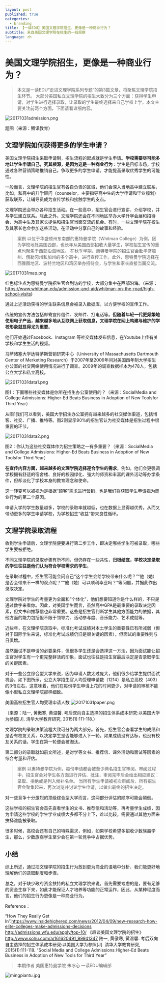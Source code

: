 ```yaml
---
layout: post
published: true
categories:
  - branding
title: 【一读EDU】美国文理学院招生，更像是一种商业行为？
subtitle: 来自美国文理学院在校生的一线观察
language: zh
---
```

# 美国文理学院招生，更像是一种商业行为？

>本文是一读EDU“走进文理学院系列专题”的第3篇文章，将聚焦文理学院招生环节。
大部分美国私立文理学院的招生大致分为三个方面：获得学生申请，对学生进行选择录取，让录取的学生最终选择来自己学校上学。本文主要关注前两个方面，下面请看详细内容。

![20171031admission.png]({{site.baseurl}}/image/20171031admission.png)

题图（来源：腾讯教育）

## 文理学院如何获得更多的学生申请？
 
美国文理学院招生采取申请制，招生流程的起点就是学生申请。**学校需要尽可能多地让学生申请自己，究其根源，是因为这是一种商业行为**：学生是目标市场，学校通过各种营销策略推销自己，争取更多的学生申请，才能提高录取优秀学生的可能性。
 
一般而言，文理学院的招生官有各自负责的区域，他们会深入当地高中建立联系，比如，和高中的升学顾问（counselor，主要指导高中生的大学申请和毕业规划）获取联系，让辅导员成为宣传学校和接触学生的支点。
 
文理学院还会举办各种招生活动。在一些高中，招生官会进行宣讲，介绍学校，并与学生建立联系。除此之外，文理学院还会在不同地区举办大学升学会展和招待会，为高中生及其家长提供和招生官当面交流的机会。有时，一些文理学院在校生及其家长也会参加这些活动，在活动中分享自己的故事和经验。

>案例
以位于华盛顿州东南部的惠特曼学院（Whitman College）为例，因为学校地处美国西部，也长年从美国西部招收大量学生，学校招生宣传的重点也聚焦于西部沿海地区。
在秋季学期，惠特曼学院的招生官会赴华盛顿州、俄勒冈州和加州的多个高中，进行宣传工作。此外，惠特曼学院选择在西雅图地区、波特兰地区和湾区举办招待会，与学生和家长直接当面交流。
 
![20171031map.png]({{site.baseurl}}/image/20171031map.png)

红色标注点为惠特曼学院招生官会到访的学校，大部分集中在西部沿海。（来源：https://www.whitman.edu/admission-and-aid/whitman-on-the-road/high-school-visits)

通过上述活动获得的学生联系信息会被录入数据库，以方便学校的宣传工作。
 
传统的宣传方法包括邮寄宣传信件、发邮件、打电话等。**但随着年轻一代更频繁地使用电子产品，越来越多地从互联网上获取信息，文理学院在网上构建与维护的学校形象就显得尤为重要**。
 
他们开始通过Facebook、Instagram 等社交媒体发布信息，在Youtube上传有关学校和学生生活的视频。

马萨诸塞大学达特茅斯营销研究中心（University of Massachusetts Dartmouth Center of Merketing Research）于2007年至2009年间对美国四年制大学招生办公室的社交网络使用情况进行了调查。2009年的调查数据样本为478人，包括公立大学和私立高校。

![20171031data1.png]({{site.baseurl}}/image/20171031data1.png)

图1：下面哪些社交媒体是你所在招生办公室使用的？（来源：SocialMedia and College Admissions: Higher-Ed Beats Business in Adoption of New Toolsfor Third Year）

从图1我们可以看到，美国大学招生办公室拥有越来越多的社交媒体渠道，包括博客、社交、广播、推特等。图2则显示90%的招生官认为社交媒体是招生过程中很重要的环节。

![20171031data2.png]({{site.baseurl}}/image/20171031data2.png)

图2：你认为这些社交媒体作为招生策略之一有多重要？（来源：SocialMedia and College Admissions: Higher-Ed Beats Business in Adoption of New Toolsfor Third Year）

**在宣传内容方面，越来越多的文理学院选择迎合学生的需求**，例如，他们会更强调学校拥有舒适的宿舍楼、良好的校园绿化、强大的师资和丰富的课外活动等办学条件，但却淡化了学校本身的教育理念和使命。
 
这一转变可以被视为是根据“顾客”需求进行营销，也是我们将获取学生申请视为商业行为的第二个原因。
 
申请入学的学生数量越多，学校的录取率就越低，也在数据上显得越优秀，从而又带动更多的学生申请学校，为学校招生“收益”带来良性循环。

## 文理学院录取流程
 
收到学生申请后，文理学院便要进行第二步工作，即决定哪些学生可被录取，哪些学生要被拒绝。
 
不同文理学院的录取步骤有所不同，但仍存在一些共性，**归根结底，学校决定录取的学生往往是他们认为符合学校需求的学生**。
 
在录取过程中，招生官可能会问自己“这个学生会给学校带来什么呢？”“他（她）是否会带来不一样的观点呢？”“他（她）可以顺利毕业吗？”等问题，并据此作出录取决定。
 
文理学院对学生的考量更为全面和“个体化”，他们想要知道你是什么样的，不只是通过数字来看你。因此，对美国学生而言，虽然高中GPA是最重要的录取决定因素，但文书和推荐信也非常重要。这些是招生官判断学生其他方面能力的依据，其他方面的能力包括但不限于领导力、活动参与度、音乐能力、艺术成就等。
 
近些年，在文理学院录取中，标准化考试成绩对本土学生的重要性已有所减弱（但对于国际学生来说，标准化考试成绩仍旧是很关键的因素），但面试的重要性则与日俱增。
 
虽然面试不是申请的必要条件，但很多学生还是会选择这一方法，因为面试能让招生官对学生有一个更完整鲜活的印象，面试也往往是招生官最后决定是否录取学生的关键因素。
 
对于一些公立综合型大学来说，因为申请人数太过庞大，他们很少给学生提供面试机会。如下图所示，公立大学招生官人均受理申请数（1214）是私立高校（403）的3倍左右，这意味着，他们在每份学生申请上花的时间更少，对申请的审核不能像小型私立文理学院那样细致。

美国高校招生官人均受理申请人数
![20171031paper.png]({{site.baseurl}}/image/20171031paper.png)

（来源：陆一, 黄傲寒, 黄温馨. 考后双向自主选择的招生体系成本研究:以美国大学为参照[J]. 清华大学教育研究, 2015(1):111-118.）

文理学院的录取决策流程大致可分为两大部分。首先，招生官会查看学生的成绩和是否有校友关系，以决定学生是否能够进入下一轮。如果成绩没有达标，也没有校友关系的话，学生在第一轮便会被淘汰。
 
第二部分的录取就如前文所述，是对学等文书、推荐信、课外活动和面试等因素的综合考量和评估。

>案例
以惠特曼学院为例，每份申请都会被至少两名招生官审阅。审阅过程中，招生官会对学生各方面进行评估、批注，审阅完毕后会给出相应建议：录取、拒绝或是列入候补名单。
当所有学生申请被初次审阅后，所有招生官会聚集起来，再次浏览并讨论学生申请，以做出最终的招生决定。

对一些竞争十分激烈的顶级综合型大学而言，这两部分评估的顺序可能会颠倒。
 
这些学校的招生官会首先查看学生的文书、推荐信和活动等，再考量学生成绩，因为申请这些学校的学生学业成绩大多都不分上下，难以比较，需要通过其他方面来抉择谁能被录取。
 
很多时候，高校会还有自己的特殊需求，例如，如果学校希望多招收少数族裔学生，那么，少数族裔学生至少会在第一轮竞争中占据优势。

## 小结
 
综上所述，通过把文理学院的招生行为放到更为商业的语境中分析，我们能更好地理解他们的录取制度和步骤。

总之，对于缺少政府资金扶持的私立文理学院来说，首先需要考虑的是，要有足够的资金生存下来，如此才能保证人才培养等功能的正常运作，因此，从某种程度而言，他们的招生行为更像是一种商业行为。

Reference：

“How They Really Get In”.https://www.insidehighered.com/news/2012/04/09/new-research-how-elite-colleges-make-admissions-decisions
http://admissions.wfu.edu/apply/top-10/
《趣谈美国文理学院的招生》http://www.sohu.com/a/161620491_99941347
陆一, 黄傲寒, 黄温馨. 考后双向自主选择的招生体系成本研究:以美国大学为参照[J]. 清华大学教育研究, 2015(1):111-118.
“Social Media and College Admissions:Higher-Ed Beats Business in Adoption of New Tools for Third Year”

>本期作者
美国惠特曼学院 朱冰心
一读EDU编辑部

![mingpiantu.jpg]({{site.baseurl}}/image/mingpiantu.jpg)
